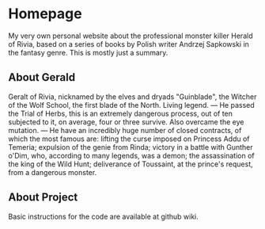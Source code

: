 # Homepage
My very own personal website about the professional monster killer Herald of Rivia, based on a series of books by Polish writer Andrzej Sapkowski in the fantasy genre. This is mostly just a summary.

## About Gerald
Geralt of Rivia, nicknamed by the elves and dryads "Guinblade", the Witcher of the Wolf School, the first blade of the North. Living legend. — He passed the Trial of Herbs, this is an extremely dangerous process, out of ten subjected to it, on average, four or three survive. Also overcame the eye mutation. — He have an incredibly huge number of closed contracts, of which the most famous are: lifting the curse imposed on Princess Addu of Temeria; expulsion of the genie from Rinda; victory in a battle with Gunther o'Dim, who, according to many legends, was a demon; the assassination of the king of the Wild Hunt; deliverance of Toussaint, at the prince's request, from a dangerous monster.

## About Project
Basic instructions for the code are available at github wiki.
